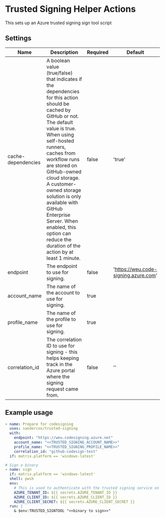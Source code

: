 # Trusted Signing Helper Actions

This sets up an Azure trusted signing sign tool script

## Settings

| Name               | Description                                                                                                                                                                                                                                                                                                                                                                                                                | Required | Default                              |
| ------------------ | -------------------------------------------------------------------------------------------------------------------------------------------------------------------------------------------------------------------------------------------------------------------------------------------------------------------------------------------------------------------------------------------------------------------------- | -------- | ------------------------------------ |
| cache-dependencies | A boolean value (true/false) that indicates if the dependencies for this action should be cached by GitHub or not. The default value is true. When using self-hosted runners, caches from workflow runs are stored on GitHub-owned cloud storage. A customer-owned storage solution is only available with GitHub Enterprise Server. When enabled, this option can reduce the duration of the action by at least 1 minute. | false    | 'true'                               |
| endpoint           | The endpoint to use for signing.                                                                                                                                                                                                                                                                                                                                                                                           | false    | 'https://weu.code-signing.azure.com' |
| account_name       | The name of the account to use for signing.                                                                                                                                                                                                                                                                                                                                                                                | true     |                                      |
| profile_name       | The name of the profile to use for signing.                                                                                                                                                                                                                                                                                                                                                                                | true     |                                      |
| correlation_id     | The correlation ID to use for signing - this helps keeping track in the Azure portal where the signing request came from.                                                                                                                                                                                                                                                                                                  | false    | ''                                   |

## Example usage

```yaml
- name: Prepare for codesigning
  uses: sandercox/trusted-signing
  with:
    endpoint: "https://weu.codesigning.azure.net"
    account_name: "<<TRUSTED_SIGNING_ACCOUNT_NAME>>"
    profile_name: "<<TRUSTED_SIGNING_PROFILE_NAME>>"
    correlation_id: "github-codesign-test"
  if: matrix.platform == 'windows-latest'

# Sign a binary
- name: sign
  if: matrix.platform == 'windows-latest'
  shell: pwsh
  env:
    # This is used to authenticate with the trusted signing service on Azure
    AZURE_TENANT_ID: ${{ secrets.AZURE_TENANT_ID }}
    AZURE_CLIENT_ID: ${{ secrets.AZURE_CLIENT_ID }}
    AZURE_CLIENT_SECRET: ${{ secrets.AZURE_CLIENT_SECRET }}
  run: |
    & $env:TRUSTED_SIGNTOOL "<<binary to sign>>"
```
